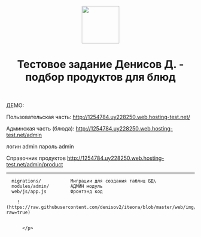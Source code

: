 <p align="center">
    <a href="https://github.com/yiisoft" target="_blank">
        <img src="https://avatars0.githubusercontent.com/u/993323" height="100px">
    </a>
    <h1 align="center">Тестовое задание Денисов Д. - подбор продуктов для блюд</h1>
    <br>
</p>

ДЕМО:

Пользовательская часть:
http://1254784.uy228250.web.hosting-test.net/

Админская часть (блюда):
http://1254784.uy228250.web.hosting-test.net/admin

логин admin
пароль admin

Справочник продуктов
http://1254784.uy228250.web.hosting-test.net/admin/product

-------------------

      migrations/           Миграции для создания таблиц БД\
      modules/admin/        АДМИН модуль 
	  web/js/app.js			Фронтэнд код
	      

<p>

		!(https://raw.githubusercontent.com/denisov2/iteora/blob/master/web/img/screen.png?raw=true)
		
		  
		  </p>